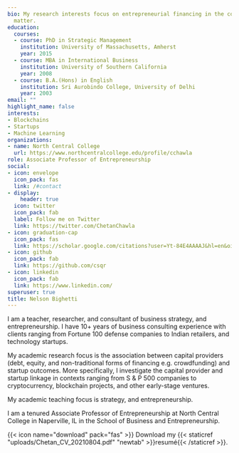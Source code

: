 ```yaml
---
bio: My research interests focus on entrepreneurial financing in the context of blockchain projects.
  matter.
education:
  courses:
  - course: PhD in Strategic Management
    institution: University of Massachusetts, Amherst
    year: 2015
  - course: MBA in International Business
    institution: University of Southern California
    year: 2008
  - course: B.A.(Hons) in English
    institution: Sri Aurobindo College, University of Delhi
    year: 2003
email: ""
highlight_name: false
interests:
- Blockchains
- Startups
- Machine Learning 
organizations:
- name: North Central College
  url: https://www.northcentralcollege.edu/profile/cchawla
role: Associate Professor of Entrepreneurship
social:
- icon: envelope
  icon_pack: fas
  link: /#contact
- display:
    header: true
  icon: twitter
  icon_pack: fab
  label: Follow me on Twitter
  link: https://twitter.com/ChetanChawla
- icon: graduation-cap
  icon_pack: fas
  link: https://scholar.google.com/citations?user=Yt-84E4AAAAJ&hl=en&oi=ao
- icon: github
  icon_pack: fab
  link: https://github.com/csqr
- icon: linkedin
  icon_pack: fab
  link: https://www.linkedin.com/
superuser: true
title: Nelson Bighetti
---
```


I am a teacher, researcher, and consultant of business strategy, and entrepreneurship. I have 10+ years of business consulting experience with clients ranging from Fortune 100 defense companies to Indian retailers, and technology startups.

My academic research focus is the association between capital providers (debt, equity, and non-traditional forms of financing e.g. crowdfunding) and startup outcomes. More specifically, I investigate the capital provider and startup linkage in contexts ranging from S & P 500 companies to cryptocurrency, blockchain projects, and other early-stage ventures.

My academic teaching focus is strategy, and entrepreneurship.

I am a tenured Associate Professor of Entrepreneurship at North Central College in Naperville, IL in the School of Business and Entrepreneurship. 

{{< icon name="download" pack="fas" >}} Download my {{< staticref "uploads/Chetan_CV_20210804.pdf" "newtab" >}}resumé{{< /staticref >}}.
